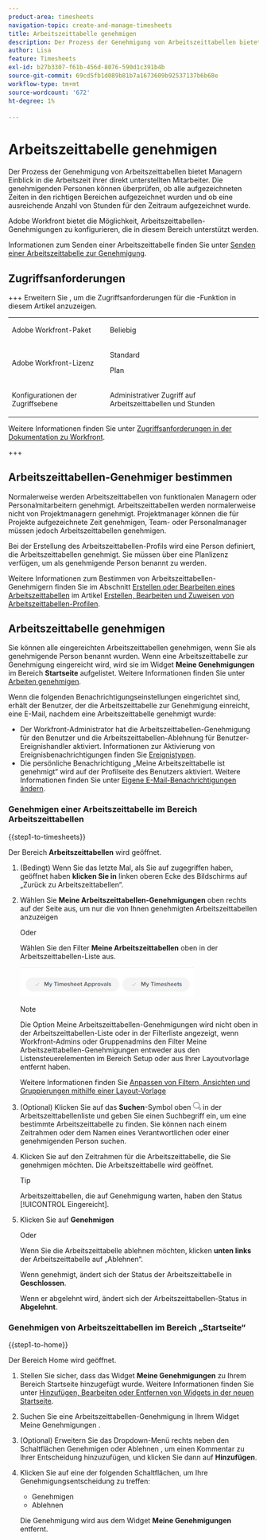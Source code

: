 ```yaml
---
product-area: timesheets
navigation-topic: create-and-manage-timesheets
title: Arbeitszeittabelle genehmigen
description: Der Prozess der Genehmigung von Arbeitszeittabellen bietet Managern Einblick in die Arbeitszeit ihrer direkt unterstellten Mitarbeiter. Die genehmigenden Personen können überprüfen, ob alle aufgezeichneten Zeiten in den richtigen Bereichen aufgezeichnet wurden und ob eine ausreichende Anzahl von Stunden für den Zeitraum aufgezeichnet wurde.
author: Lisa
feature: Timesheets
exl-id: b27b3307-f61b-456d-8076-590d1c391b4b
source-git-commit: 69cd5fb1d089b81b7a1673609b92537137b6b68e
workflow-type: tm+mt
source-wordcount: '672'
ht-degree: 1%

---
```


# Arbeitszeittabelle genehmigen

<!--Audited: 8/2024-->

Der Prozess der Genehmigung von Arbeitszeittabellen bietet Managern Einblick in die Arbeitszeit ihrer direkt unterstellten Mitarbeiter. Die genehmigenden Personen können überprüfen, ob alle aufgezeichneten Zeiten in den richtigen Bereichen aufgezeichnet wurden und ob eine ausreichende Anzahl von Stunden für den Zeitraum aufgezeichnet wurde.

Adobe Workfront bietet die Möglichkeit, Arbeitszeittabellen-Genehmigungen zu konfigurieren, die in diesem Bereich unterstützt werden.

Informationen zum Senden einer Arbeitszeittabelle finden Sie unter [Senden einer Arbeitszeittabelle zur Genehmigung](../../timesheets/create-and-manage-timesheets/submit-timesheet-for-approval.md).

## Zugriffsanforderungen

+++ Erweitern Sie , um die Zugriffsanforderungen für die -Funktion in diesem Artikel anzuzeigen.

<table style="table-layout:auto">
 <col> 
 <col>
 <tbody> 
  <tr> 
   <td>Adobe Workfront-Paket</td> 
   <td><p>Beliebig</p></td> 
  </tr> 
  <tr> 
   <td>Adobe Workfront-Lizenz</td> 
   <td>
   <p>Standard</p>
   <p>Plan</p></td>
  </tr> 
  <tr> 
   <td>Konfigurationen der Zugriffsebene</td> 
   <td><p>Administrativer Zugriff auf Arbeitszeittabellen und Stunden</p> </td> 
  </tr> 
 </tbody> 
</table>

Weitere Informationen finden Sie unter [Zugriffsanforderungen in der Dokumentation zu Workfront](/help/quicksilver/administration-and-setup/add-users/access-levels-and-object-permissions/access-level-requirements-in-documentation.md).

+++

## Arbeitszeittabellen-Genehmiger bestimmen

Normalerweise werden Arbeitszeittabellen von funktionalen Managern oder Personalmitarbeitern genehmigt. Arbeitszeittabellen werden normalerweise nicht von Projektmanagern genehmigt. Projektmanager können die für Projekte aufgezeichnete Zeit genehmigen, Team- oder Personalmanager müssen jedoch Arbeitszeittabellen genehmigen.

Bei der Erstellung des Arbeitszeittabellen-Profils wird eine Person definiert, die Arbeitszeittabellen genehmigt. Sie müssen über eine Planlizenz verfügen, um als genehmigende Person benannt zu werden.

Weitere Informationen zum Bestimmen von Arbeitszeittabellen-Genehmigern finden Sie im Abschnitt [Erstellen oder Bearbeiten eines Arbeitszeittabellen](../../timesheets/create-and-manage-timesheets/create-timesheet-profiles.md#create) im Artikel [Erstellen, Bearbeiten und Zuweisen von Arbeitszeittabellen-Profilen](../../timesheets/create-and-manage-timesheets/create-timesheet-profiles.md).

## Arbeitszeittabelle genehmigen

Sie können alle eingereichten Arbeitszeittabellen genehmigen, wenn Sie als genehmigende Person benannt wurden. Wenn eine Arbeitszeittabelle zur Genehmigung eingereicht wird, wird sie im Widget **Meine Genehmigungen** im Bereich **Startseite** aufgelistet. Weitere Informationen finden Sie unter [Arbeiten genehmigen](../../review-and-approve-work/manage-approvals/approving-work.md).

Wenn die folgenden Benachrichtigungseinstellungen eingerichtet sind, erhält der Benutzer, der die Arbeitszeittabelle zur Genehmigung einreicht, eine E-Mail, nachdem eine Arbeitszeittabelle genehmigt wurde:

* Der Workfront-Administrator hat die Arbeitszeittabellen-Genehmigung für den Benutzer und die Arbeitszeittabellen-Ablehnung für Benutzer-Ereignishandler aktiviert. Informationen zur Aktivierung von Ereignisbenachrichtigungen finden Sie [Ereignistypen](../../administration-and-setup/manage-workfront/emails/event-notifications-available-in-wf.md).
* Die persönliche Benachrichtigung „Meine Arbeitszeittabelle ist genehmigt“ wird auf der Profilseite des Benutzers aktiviert. Weitere Informationen finden Sie unter [Eigene E-Mail-Benachrichtigungen ändern](/help/quicksilver/workfront-basics/using-notifications/activate-or-deactivate-your-own-event-notifications.md).

### Genehmigen einer Arbeitszeittabelle im Bereich Arbeitszeittabellen

{{step1-to-timesheets}}

Der Bereich **Arbeitszeittabellen** wird geöffnet.

1. (Bedingt) Wenn Sie das letzte Mal, als Sie auf zugegriffen haben, geöffnet haben **klicken Sie in** linken oberen Ecke des Bildschirms auf „Zurück zu Arbeitszeittabellen“.

1. Wählen Sie **Meine Arbeitszeittabellen-Genehmigungen** oben rechts auf der Seite aus, um nur die von Ihnen genehmigten Arbeitszeittabellen anzuzeigen

   Oder

   Wählen Sie den Filter **Meine Arbeitszeittabellen** oben in der Arbeitszeittabellen-Liste aus.

   ![](assets/my-timesheet-approvals-my-timesheets-pills-on-timesheets-list-nwe-350x58.png)

   >[!NOTE]
   >
   >Die Option Meine Arbeitszeittabellen-Genehmigungen wird nicht oben in der Arbeitszeittabellen-Liste oder in der Filterliste angezeigt, wenn Workfront-Admins oder Gruppenadmins den Filter Meine Arbeitszeittabellen-Genehmigungen entweder aus den Listensteuerelementen im Bereich Setup oder aus Ihrer Layoutvorlage entfernt haben.
   >
   >Weitere Informationen finden Sie [Anpassen von Filtern, Ansichten und Gruppierungen mithilfe einer Layout-Vorlage](../../administration-and-setup/customize-workfront/use-layout-templates/customize-fvg-list-controls-layout-template.md)
   >   
   >

1. (Optional) Klicken Sie auf das **Suchen**-Symbol oben ![](assets/search-icon.png) in der Arbeitszeittabellenliste und geben Sie einen Suchbegriff ein, um eine bestimmte Arbeitszeittabelle zu finden. Sie können nach einem Zeitrahmen oder dem Namen eines Verantwortlichen oder einer genehmigenden Person suchen.
1. Klicken Sie auf den Zeitrahmen für die Arbeitszeittabelle, die Sie genehmigen möchten. Die Arbeitszeittabelle wird geöffnet.

   >[!TIP]
   >
   >Arbeitszeittabellen, die auf Genehmigung warten, haben den Status [!UICONTROL Eingereicht].


1. Klicken Sie auf **Genehmigen**

   Oder

   Wenn Sie die Arbeitszeittabelle ablehnen möchten, klicken **unten links** der Arbeitszeittabelle auf „Ablehnen“.

   Wenn genehmigt, ändert sich der Status der Arbeitszeittabelle in **Geschlossen**.

   Wenn er abgelehnt wird, ändert sich der Arbeitszeittabellen-Status in **Abgelehnt**.

### Genehmigen von Arbeitszeittabellen im Bereich „Startseite“

{{step1-to-home}}

Der Bereich Home wird geöffnet.

1. Stellen Sie sicher, dass das Widget **Meine Genehmigungen** zu Ihrem Bereich Startseite hinzugefügt wurde. Weitere Informationen finden Sie unter [Hinzufügen, Bearbeiten oder Entfernen von Widgets in der neuen Startseite](/help/quicksilver/workfront-basics/using-home/using-the-home-area/add-edit-remove-widgets-in-new-home.md).
1. Suchen Sie eine Arbeitszeittabellen-Genehmigung in Ihrem Widget Meine Genehmigungen .
1. (Optional) Erweitern Sie das Dropdown-Menü rechts neben den Schaltflächen Genehmigen oder Ablehnen , um einen Kommentar zu Ihrer Entscheidung hinzuzufügen, und klicken Sie dann auf **Hinzufügen**.
1. Klicken Sie auf eine der folgenden Schaltflächen, um Ihre Genehmigungsentscheidung zu treffen:

   * Genehmigen
   * Ablehnen

   Die Genehmigung wird aus dem Widget **Meine Genehmigungen** entfernt.


